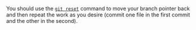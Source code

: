 You should use the [`git reset`](https://git-scm.com/docs/git-reset) command to move your branch pointer back and 
then repeat the work as you desire (commit one file in the first commit and the other in the second).
